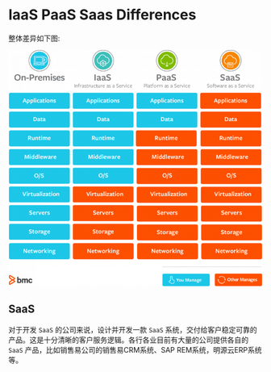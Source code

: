 # IaaS PaaS Saas Differences

整体差异如下图:

![img1](../../img/../../img/newbie/thoughts/saas-vs-paas-vs-iaas-810x754.png "picture from bmc.com")

## SaaS

对于开发 `SaaS` 的公司来说，设计并开发一款 `SaaS` 系统，交付给客户稳定可靠的产品。这是十分清晰的客户服务逻辑。各行各业目前有大量的公司提供各自的 `SaaS` 产品，比如销售易公司的销售易CRM系统、SAP REM系统，明源云ERP系统等。
